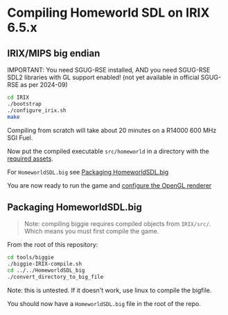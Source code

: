 # Compiling Homeworld SDL on IRIX 6.5.x

## IRIX/MIPS big endian

IMPORTANT: You need SGUG-RSE installed, AND you need SGUG-RSE SDL2 libraries with GL support enabled! (not yet available in official SGUG-RSE as per 2024-09)

``` sh
cd IRIX
./bootstrap
./configure_irix.sh
make
```

Compiling from scratch will take about 20 minutes on a R14000 600 MHz SGI Fuel.


Now put the compiled executable `src/homeworld` in a directory with the [required assets](../README#asset-checklist).

For `HomeworldSDL.big` see [Packaging HomeworldSDL.big](#packaging-homeworldsdl.big)

You are now ready to run the game and [configure the OpenGL renderer](../README#configuring-the-opengl-renderer)

## Packaging HomeworldSDL.big

> Note: compiling biggie requires compiled objects from `IRIX/src/`. Which means you must first compile the game.

From the root of this repository:

``` sh
cd tools/biggie
./biggie-IRIX-compile.sh
cd ../../HomeworldSDL_big
./convert_directory_to_big_file
```
Note: this is untested. If it doesn't work, use linux to compile the bigfile.

You should now have a `HomeworldSDL.big` file in the root of the repo.
